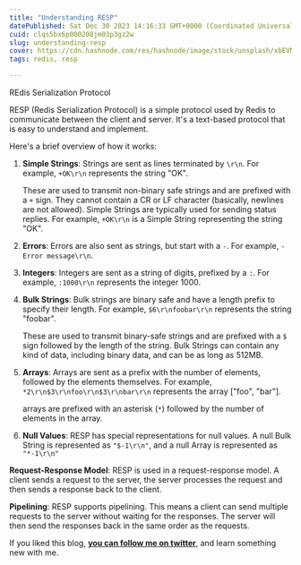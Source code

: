 ```yaml
---
title: "Understanding RESP"
datePublished: Sat Dec 30 2023 14:16:33 GMT+0000 (Coordinated Universal Time)
cuid: clqs5bx6p000208jm03p3gz2w
slug: understanding-resp
cover: https://cdn.hashnode.com/res/hashnode/image/stock/unsplash/xbEVM6oJ1Fs/upload/da068ac1dc88c43f2f9daca1406615aa.jpeg
tags: redis, resp

---
```


REdis Serialization Protocol

RESP (Redis Serialization Protocol) is a simple protocol used by Redis to communicate between the client and server. It's a text-based protocol that is easy to understand and implement.

Here's a brief overview of how it works:

1. **Simple Strings**: Strings are sent as lines terminated by `\r\n`. For example, `+OK\r\n` represents the string "OK".
    
    These are used to transmit non-binary safe strings and are prefixed with a `+` sign. They cannot contain a CR or LF character (basically, newlines are not allowed). Simple Strings are typically used for sending status replies. For example, `+OK\r\n` is a Simple String representing the string "OK".
    
2. **Errors**: Errors are also sent as strings, but start with a `-`. For example, `-Error message\r\n`.
    
3. **Integers**: Integers are sent as a string of digits, prefixed by a `:`. For example, `:1000\r\n` represents the integer 1000.
    
4. **Bulk Strings**: Bulk strings are binary safe and have a length prefix to specify their length. For example, `$6\r\nfoobar\r\n` represents the string "foobar".
    
    These are used to transmit binary-safe strings and are prefixed with a `$` sign followed by the length of the string. Bulk Strings can contain any kind of data, including binary data, and can be as long as 512MB.
    
5. **Arrays**: Arrays are sent as a prefix with the number of elements, followed by the elements themselves. For example, `*2\r\n$3\r\nfoo\r\n$3\r\nbar\r\n` represents the array \["foo", "bar"\].
    
    arrays are prefixed with an asterisk (`*`) followed by the number of elements in the array.
    
6. **Null Values**: RESP has special representations for null values. A null Bulk String is represented as `"$-1\r\n"`, and a null Array is represented as `"*-1\r\n"`
    

**Request-Response Model**: RESP is used in a request-response model. A client sends a request to the server, the server processes the request and then sends a response back to the client.

**Pipelining**: RESP supports pipelining. This means a client can send multiple requests to the server without waiting for the responses. The server will then send the responses back in the same order as the requests.

If you liked this blog, [**you can follow me on twitter**](https://twitter.com/nkalra0123), and learn something new with me.